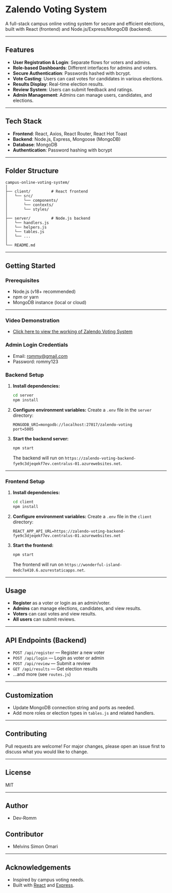 # Zalendo Voting System

A full-stack campus online voting system for secure and efficient elections, built with React (frontend) and Node.js/Express/MongoDB (backend).

---

## Features

- **User Registration & Login**: Separate flows for voters and admins.
- **Role-based Dashboards**: Different interfaces for admins and voters.
- **Secure Authentication**: Passwords hashed with bcrypt.
- **Vote Casting**: Users can cast votes for candidates in various elections.
- **Results Display**: Real-time election results.
- **Review System**: Users can submit feedback and ratings.
- **Admin Management**: Admins can manage users, candidates, and elections.

---

## Tech Stack

- **Frontend**: React, Axios, React Router, React Hot Toast
- **Backend**: Node.js, Express, Mongoose (MongoDB)
- **Database**: MongoDB
- **Authentication**: Password hashing with bcrypt

---

## Folder Structure

```
campus-online-voting-system/
│
├── client/         # React frontend
│   └── src/
│       └── components/
│       └── contexts/
│       └── styles/
│
├── server/         # Node.js backend
│   └── handlers.js
│   └── helpers.js
│   └── tables.js
│   └── ...
│
└── README.md
```

---

## Getting Started

### Prerequisites

- Node.js (v18+ recommended)
- npm or yarn
- MongoDB instance (local or cloud)

---

### Video Demonstration

- [Click here to view the working of Zalendo Voting System](https://drive.google.com/file/d/15ZsPXmP__y4U0uQC0SOFwp2Vyo8CPD7f/view?usp=sharing)

### Admin Login Credentials

- Email: rommy@gmail.com
- Password: rommy123

### Backend Setup

1. **Install dependencies:**
    ```bash
    cd server
    npm install
    ```

2. **Configure environment variables:**
    Create a `.env` file in the `server` directory:
    ```
    MONGODB_URI=mongodb://localhost:27017/zalendo-voting
    port=5005
    ```

3. **Start the backend server:**
    ```bash
    npm start
    ```
    The backend will run on `https://zalendo-voting-backend-fye9c3djeqekf7ev.centralus-01.azurewebsites.net`.

---

### Frontend Setup

1. **Install dependencies:**
    ```bash
    cd client
    npm install
    ```

2. **Configure environment variables:**
    Create a `.env` file in the `client` directory:
    ```
    REACT_APP_API_URL=https://zalendo-voting-backend-fye9c3djeqekf7ev.centralus-01.azurewebsites.net
    ```

3. **Start the frontend:**
    ```bash
    npm start
    ```
    The frontend will run on `https://wonderful-island-0edc7a410.6.azurestaticapps.net`.

---

## Usage

- **Register** as a voter or login as an admin/voter.
- **Admins** can manage elections, candidates, and view results.
- **Voters** can cast votes and view results.
- **All users** can submit reviews.

---

## API Endpoints (Backend)

- `POST /api/register` — Register a new voter
- `POST /api/login` — Login as voter or admin
- `POST /api/review` — Submit a review
- `GET /api/results` — Get election results
- ...and more (see `routes.js`)

---

## Customization

- Update MongoDB connection string and ports as needed.
- Add more roles or election types in `tables.js` and related handlers.

---

## Contributing

Pull requests are welcome! For major changes, please open an issue first to discuss what you would like to change.

---

## License

MIT

---

## Author

- Dev-Romm

## Contributor

- Melvins Simon Omari

---

## Acknowledgements

- Inspired by campus voting needs.
- Built with [React](https://react.dev/) and [Express](https://expressjs.com/).
